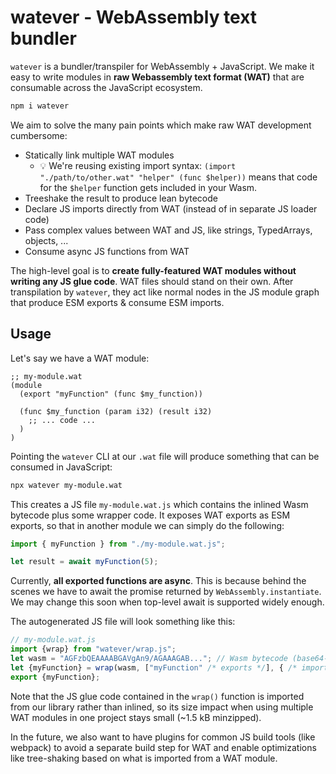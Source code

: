 # watever - WebAssembly text bundler

`watever` is a bundler/transpiler for WebAssembly + JavaScript. We make it easy to write modules in **raw Webassembly text format (WAT)** that are consumable across the JavaScript ecosystem.

```sh
npm i watever
```

We aim to solve the many pain points which make raw WAT development cumbersome:

- Statically link multiple WAT modules<!--  so that development is not constrained to single files. -->
  - 💡 We're reusing existing import syntax: `(import "./path/to/other.wat" "helper" (func $helper))` means that code for the `$helper` function gets included in your Wasm. <!-- - Imported WAT files get resolved like node modules, so you can distribute WAT via npm -->
- Treeshake the result to produce lean bytecode
- Declare JS imports directly from WAT (instead of in separate JS loader code)
- Pass complex values between WAT and JS, like strings, TypedArrays, objects, ...
- Consume async JS functions from WAT

The high-level goal is to **create fully-featured WAT modules without writing any JS glue code**. WAT files should stand on their own. After transpilation by `watever`, they act like normal nodes in the JS module graph that produce ESM exports & consume ESM imports.

<!-- One of the consequences of going all-in on WAT linking is that we can expose utility functions (e.g., for memory management) as WAT libraries that are _only imported and bundled when needed_, instead of packing them all by default into every Wasm file. -->

## Usage

Let's say we have a WAT module:

```wat
;; my-module.wat
(module
  (export "myFunction" (func $my_function))

  (func $my_function (param i32) (result i32)
    ;; ... code ...
  )
)
```

Pointing the `watever` CLI at our `.wat` file will produce something that can be consumed in JavaScript:

```sh
npx watever my-module.wat
```

This creates a JS file `my-module.wat.js` which contains the inlined Wasm bytecode plus some wrapper code. It exposes WAT exports as ESM exports, so that in another module we can simply do the following:

```js
import { myFunction } from "./my-module.wat.js";

let result = await myFunction(5);
```

Currently, **all exported functions are async**. This is because behind the scenes we have to await the promise returned by `WebAssembly.instantiate`. We may change this soon when top-level await is supported widely enough.

The autogenerated JS file will look something like this:

<!-- prettier-ignore -->
```js
// my-module.wat.js
import {wrap} from "watever/wrap.js";
let wasm = "AGFzbQEAAAABGAVgAn9/AGAAAGAB..."; // Wasm bytecode (base64-encoded)
let {myFunction} = wrap(wasm, ["myFunction" /* exports */], { /* imports */ });
export {myFunction};
```

Note that the JS glue code contained in the `wrap()` function is imported from our library rather than inlined, so its size impact when using multiple WAT modules in one project stays small (~1.5 kB minzipped).

In the future, we also want to have plugins for common JS build tools (like webpack) to avoid a separate build step for WAT and enable optimizations like tree-shaking based on what is imported from a WAT module.
